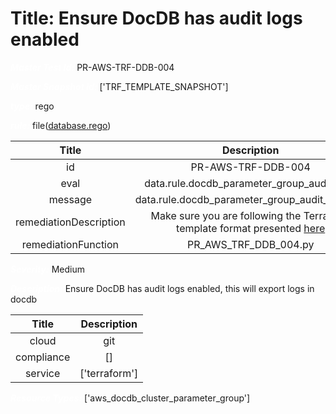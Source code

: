 



# Title: Ensure DocDB has audit logs enabled


***<font color="white">Master Test Id:</font>*** PR-AWS-TRF-DDB-004

***<font color="white">Master Snapshot Id:</font>*** ['TRF_TEMPLATE_SNAPSHOT']

***<font color="white">type:</font>*** rego

***<font color="white">rule:</font>*** file([database.rego])  
  
  
  
  

|Title|Description|
| :---: | :---: |
|id|PR-AWS-TRF-DDB-004|
|eval|data.rule.docdb_parameter_group_audit_logs|
|message|data.rule.docdb_parameter_group_audit_logs_err|
|remediationDescription|Make sure you are following the Terraform template format presented <a href='https://registry.terraform.io/providers/hashicorp/aws/latest/docs/resources/docdb_cluster_parameter_group' target='_blank'>here</a>|
|remediationFunction|PR_AWS_TRF_DDB_004.py|


***<font color="white">Severity:</font>*** Medium

***<font color="white">Description:</font>*** Ensure DocDB has audit logs enabled, this will export logs in docdb  
  
  

|Title|Description|
| :---: | :---: |
|cloud|git|
|compliance|[]|
|service|['terraform']|


***<font color="white">Resource Types:</font>*** ['aws_docdb_cluster_parameter_group']


[database.rego]: https://github.com/prancer-io/prancer-compliance-test/tree/master/aws/terraform/database.rego
